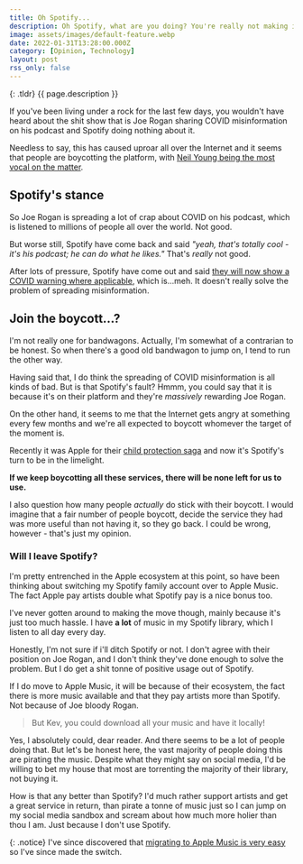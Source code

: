 ```yaml
---
title: Oh Spotify...
description: Oh Spotify, what are you doing? You're really not making it easy for me to love you.
image: assets/images/default-feature.webp
date: 2022-01-31T13:28:00.000Z
category: [Opinion, Technology]
layout: post
rss_only: false
---
```

{: .tldr}
{{ page.description }}

If you've been living under a rock for the last few days, you wouldn't have heard about the shit show that is Joe Rogan sharing COVID misinformation on his podcast and Spotify doing nothing about it.

Needless to say, this has caused uproar all over the Internet and it seems that people are boycotting the platform, with [Neil Young being the most vocal on the matter](https://www.theverge.com/2022/1/28/22906722/neil-young-spotify-sound-quality-amazon-apple-music).

## Spotify's stance
So Joe Rogan is spreading a lot of crap about COVID on his podcast, which is listened to millions of people all over the world. Not good.

But worse still, Spotify have come back and said *"yeah, that's totally cool - it's his podcast; he can do what he likes."* That's *really* not good.

After lots of pressure, Spotify have come out and said [they will now show a COVID warning where applicable](https://www.theverge.com/2022/1/30/22909432/spotify-covid-19-moderation-joe-rogan-vaccine-misinformation), which is...meh. It doesn't really solve the problem of spreading misinformation.

## Join the boycott...?
I'm not really one for bandwagons. Actually, I'm somewhat of a contrarian to be honest. So when there's a good old bandwagon to jump on, I tend to run the other way.

Having said that, I do think the spreading of COVID misinformation is all kinds of bad. But is that Spotify's fault? Hmmm, you could say that it is because it's on their platform and they're *massively* rewarding Joe Rogan.

On the other hand, it seems to me that the Internet gets angry at something every few months and we're all expected to boycott whomever the target of the moment is.

Recently it was Apple for their [child protection saga](https://www.bbc.co.uk/news/technology-58145943) and now it's Spotify's turn to be in the limelight.

**If we keep boycotting all these services, there will be none left for us to use.**

I also question how many people *actually* do stick with their boycott. I would imagine that a fair number of people boycott, decide the service they had was more useful than not having it, so they go back. I could be wrong, however - that's just my opinion.

### Will I leave Spotify?
I'm pretty entrenched in the Apple ecosystem at this point, so have been thinking about switching my Spotify family account over to Apple Music. The fact Apple pay artists double what Spotify pay is a nice bonus too.

I've never gotten around to making the move though, mainly because it's just too much hassle. I have **a lot** of music in my Spotify library, which I listen to all day every day.

Honestly, I'm not sure if i'll ditch Spotify or not. I don't agree with their position on Joe Rogan, and I don't think they've done enough to solve the problem. But I do get a shit tonne of positive usage out of Spotify.

If I do move to Apple Music, it will be because of their ecosystem, the fact there is more music available and that they pay artists more than Spotify. Not because of Joe bloody Rogan.

> But Kev, you could download all your music and have it locally!

Yes, I absolutely could, dear reader. And there seems to be a lot of people doing that. But let's be honest here, the vast majority of people doing this are pirating the music. Despite what they might say on social media, I'd be willing to bet my house that most are torrenting the majority of their library, not buying it.

How is that any better than Spotify? I'd much rather support artists and get a great service in return, than pirate a tonne of music just so I can jump on my social media sandbox and scream about how much more holier than thou I am. Just because I don't use Spotify.

{: .notice}
I've since discovered that [migrating to Apple Music is very easy](https://www.tunemymusic.com/) so I've since made the switch.
